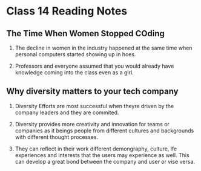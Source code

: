 # Class 14 Reading Notes

## The Time When Women Stopped COding

1. The decline in women in the industry happened at the same time when personal computers started showing up in hoes.

2. Professors and everyone assumed that you would already have knowledge coming into the class even as a girl.

## Why diversity matters to your tech company

1. Diversity Efforts are most successful when theyre driven by the company leaders and they are commited.

2. Diversity provides more creativity and innovation for teams or companies as it beings people from different cultures and backgrounds with different thought processes.

3. They can reflect in their work different demongraphy, culture, lfe experiences and interests that the users may experience as well. This can develop a great bond between the company and user or vise versa.
